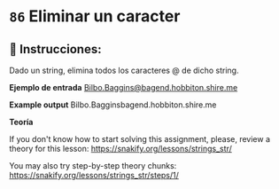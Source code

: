  # `86` Eliminar un caracter

## 📝 Instrucciones:

Dado un string, elimina todos los caracteres @ de dicho string.

**Ejemplo de entrada**
Bilbo.Baggins@bagend.hobbiton.shire.me

**Example output**
Bilbo.Bagginsbagend.hobbiton.shire.me

**Teoría**

If you don't know how to start solving this assignment, please, review a theory for this lesson:
https://snakify.org/lessons/strings_str/   

You may also try step-by-step theory chunks:
https://snakify.org/lessons/strings_str/steps/1/